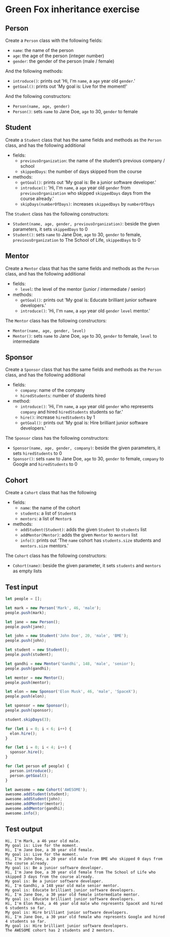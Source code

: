 # Green Fox inheritance exercise

## Person

Create a `Person` class with the following fields:
 -  `name`: the name of the person
 -  `age`: the age of the person (integer number)
 -  `gender`: the gender of the person (male / female)

And the following methods:
 -  `introduce()`: prints out 'Hi, I'm `name`, a `age` year old `gender`.'
 -  `getGoal()`: prints out 'My goal is: Live for the moment!'

And the following constructors:
 -  `Person(name, age, gender)`
 -  `Person()`: sets `name` to Jane Doe, `age` to 30, `gender` to female


## Student

Create a `Student` class that has the same fields and methods as the `Person` class, and has the following additional
 -  fields:
     -  `previousOrganization`: the name of the student’s previous company / school
     -  `skippedDays`: the number of days skipped from the course
 -  methods:
     -  `getGoal()`: prints out 'My goal is: Be a junior software developer.'
     -  `introduce()`: 'Hi, I'm `name`, a `age` year old `gender` from `previousOrganization` who skipped `skippedDays` days from the course already.'
     -  `skipDays(numberOfDays)`: increases `skippedDays` by `numberOfDays`

The `Student` class has the following constructors:
 -  `Student(name, age, gender, previousOrganization)`: beside the given parameters, it sets `skippedDays` to 0
 -  `Student()`: sets `name` to Jane Doe, `age` to 30, `gender` to female, `previousOrganization` to The School of Life, `skippedDays` to 0

## Mentor

Create a `Mentor` class that has the same fields and methods as the `Person` class, and has the following additional
 -  fields:
     -  `level`: the level of the mentor (junior / intermediate / senior)
 -  methods:
     -  `getGoal()`: prints out 'My goal is: Educate brilliant junior software developers.'
     -  `introduce()`: 'Hi, I'm `name`, a `age` year old `gender` `level` mentor.'

The `Mentor` class has the following constructors:
 -  `Mentor(name, age, gender, level)`
 -  `Mentor()`: sets `name` to Jane Doe, `age` to 30, `gender` to female, `level` to intermediate

## Sponsor

Create a `Sponsor` class that has the same fields and methods as the `Person` class, and has the following additional
 -  fields:
     -  `company`: name of the company
     -  `hiredStudents`: number of students hired
 -  method:
     -  `introduce()`: 'Hi, I'm `name`, a `age` year old `gender` who represents `company` and hired `hiredStudents` students so far.'
     -  `hire()`: increase `hiredStudents` by 1
     -  `getGoal()`: prints out 'My goal is: Hire brilliant junior software developers.'

The `Sponsor` class has the following constructors:
 -  `Sponsor(name, age, gender, company)`: beside the given parameters, it sets `hiredStudents` to 0
 -  `Sponsor()`: sets `name` to Jane Doe, `age` to 30, `gender` to female, `company` to Google and `hiredStudents` to 0

## Cohort

Create a `Cohort` class that has the following
 -  fields:
     -  `name`: the name of the cohort
     -  `students`: a list of `Student`s
     -  `mentors`: a list of `Mentor`s
 -  methods:
     -  `addStudent(Student)`: adds the given `Student` to `students` list
     -  `addMentor(Mentor)`: adds the given `Mentor` to `mentors` list
     -  `info()`: prints out 'The `name` cohort has `students.size` students and `mentors.size` mentors.'

The `Cohort` class has the following constructors:
 -  `Cohort(name)`: beside the given parameter, it sets `students` and `mentors` as empty lists

## Test input

```typescript
let people = [];

let mark = new Person('Mark', 46, 'male');
people.push(mark);

let jane = new Person();
people.push(jane);

let john = new Student('John Doe', 20, 'male', 'BME');
people.push(john);

let student = new Student();
people.push(student);

let gandhi = new Mentor('Gandhi', 148, 'male', 'senior');
people.push(gandhi);

let mentor = new Mentor();
people.push(mentor);

let elon = new Sponsor('Elon Musk', 46, 'male', 'SpaceX');
people.push(elon);

let sponsor = new Sponsor();
people.push(sponsor);

student.skipDays(3);

for (let i = 0; i < 6; i++) {
  elon.hire();
}

for (let i = 0; i < 4; i++) {
  sponsor.hire();
}

for (let person of people) {
  person.introduce();
  person.getGoal();
}

let awesome = new Cohort('AWESOME');
awesome.addStudent(student);
awesome.addStudent(john);
awesome.addMentor(mentor);
awesome.addMentor(gandhi);
awesome.info();
```

## Test output

```
Hi, I'm Mark, a 46 year old male.
My goal is: Live for the moment.
Hi, I'm Jane Doe, a 30 year old female.
My goal is: Live for the moment.
Hi, I'm John Doe, a 20 year old male from BME who skipped 0 days from the course already.
My goal is: Be a junior software developer.
Hi, I'm Jane Doe, a 30 year old female from The School of Life who skipped 3 days from the course already.
My goal is: Be a junior software developer.
Hi, I'm Gandhi, a 148 year old male senior mentor.
My goal is: Educate brilliant junior software developers.
Hi, I'm Jane Doe, a 30 year old female intermediate mentor.
My goal is: Educate brilliant junior software developers.
Hi, I'm Elon Musk, a 46 year old male who represents SpaceX and hired 6 students so far.
My goal is: Hire brilliant junior software developers.
Hi, I'm Jane Doe, a 30 year old female who represents Google and hired 4 students so far.
My goal is: Hire brilliant junior software developers.
The AWESOME cohort has 2 students and 2 mentors.
```
